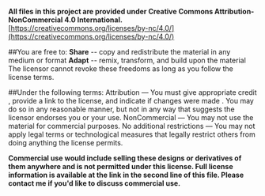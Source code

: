 **All files in this project are provided under Creative Commons Attribution-NonCommercial 4.0 International.**
[https://creativecommons.org/licenses/by-nc/4.0/](https://creativecommons.org/licenses/by-nc/4.0/)

##You are free to:
**Share** -- copy and redistribute the material in any medium or format
**Adapt** -- remix, transform, and build upon the material
The licensor cannot revoke these freedoms as long as you follow the license terms.

##Under the following terms:
Attribution — You must give appropriate credit , provide a link to the license, and indicate if changes were made . You may do so in any reasonable manner, but not in any way that suggests the licensor endorses you or your use.
NonCommercial — You may not use the material for commercial purposes.
No additional restrictions — You may not apply legal terms or technological measures that legally restrict others from doing anything the license permits.

**Commercial use would include selling these designs or derivatives of them anywhere and is not permitted under this license. Full license information is available at the link in the second line of this file. Please contact me if you'd like to discuss commercial use.**